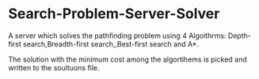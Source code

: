 # Search-Problem-Server-Solver
A server which solves the pathfinding problem using 4 Algoithrms:
Depth-first search,Breadth-first search,,Best-first search and A*.

The solution with the minimum cost among the algortihems is picked and written to the soultuons file.
